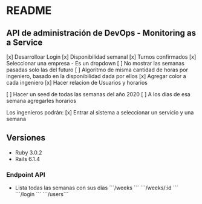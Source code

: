 # README

## API de administración de DevOps - Monitoring as a Service

[x] Desarrolloar Login
[x] Disponibilidad semanal
[x] Turnos confirmados
[x] Seleccionar una empresa - Es un dropdown
[ ] No mostrar las semanas pasadas solo las del futuro
[ ] Algoritmo de misma cantidad de horas por ingeniero, basado en la disponibilidad dada por ellos
[x] Agregar color a cada ingeniero
[x] Hacer relacion de Usuarios y horarios

[ ] Hacer un seed de todas las semanas del año 2020
[ ] A los dias de esa semana agregarles horarios

Los ingenieros podrán:
[x] Entrar al sistema a seleccionar un servicio y una semana

## Versiones
- Ruby 3.0.2
- Rails 6.1.4

### Endpoint API
* Lista todas las semanas con sus días
´´´/weeks ´´´
´´´/weeks/:id ´´´
´´´/login ´´´
´´´/users´´´


